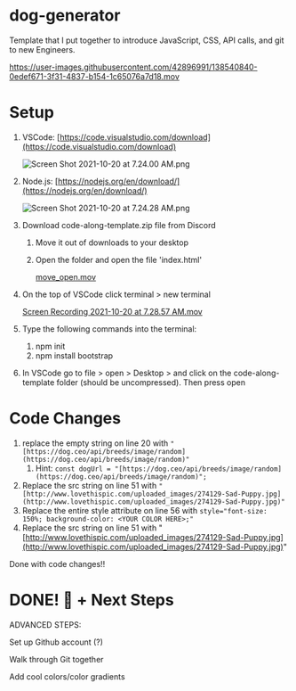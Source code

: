 # dog-generator

Template that I put together to introduce JavaScript, CSS, API calls, and git to new Engineers. 


https://user-images.githubusercontent.com/42896991/138540840-0edef671-3f31-4837-b154-1c65076a7d18.mov

# Setup

1. VSCode: [https://code.visualstudio.com/download](https://code.visualstudio.com/download)
    
    ![Screen Shot 2021-10-20 at 7.24.00 AM.png](https://s3-us-west-2.amazonaws.com/secure.notion-static.com/64b4fdfa-627b-482d-941e-3d1e104b2913/Screen_Shot_2021-10-20_at_7.24.00_AM.png)
    
2. Node.js: [https://nodejs.org/en/download/](https://nodejs.org/en/download/)
    
    ![Screen Shot 2021-10-20 at 7.24.28 AM.png](https://s3-us-west-2.amazonaws.com/secure.notion-static.com/902da07f-ded2-4c22-a494-9a5526006bf6/Screen_Shot_2021-10-20_at_7.24.28_AM.png)
    
3. Download code-along-template.zip file from Discord
    1. Move it out of downloads to your desktop
    2. Open the folder and open the file 'index.html'
        
        [move_open.mov](https://s3-us-west-2.amazonaws.com/secure.notion-static.com/b36938b9-7c36-4954-aebc-a92fd838cde7/move_open.mov)
        
4. On the top of VSCode click terminal > new terminal
    
    [Screen Recording 2021-10-20 at 7.28.57 AM.mov](https://s3-us-west-2.amazonaws.com/secure.notion-static.com/182d54e9-4d09-4368-984e-3f1be22528a1/Screen_Recording_2021-10-20_at_7.28.57_AM.mov)
    
5. Type the following commands into the terminal:
    1. npm init
    2. npm install bootstrap
6. In VSCode go to file > open > Desktop > and click on the code-along-template folder (should be uncompressed). Then press open


# Code Changes

1. replace the empty string on line 20 with `"[https://dog.ceo/api/breeds/image/random](https://dog.ceo/api/breeds/image/random)"`
    1. Hint: `const dogUrl = "[https://dog.ceo/api/breeds/image/random](https://dog.ceo/api/breeds/image/random)";`
2. Replace the src string on line 51 with `"[http://www.lovethispic.com/uploaded_images/274129-Sad-Puppy.jpg](http://www.lovethispic.com/uploaded_images/274129-Sad-Puppy.jpg)"`
3. Replace the entire style attribute on line 56 with `style="font-size: 150%; background-color: <YOUR COLOR HERE>;"`
4. Replace the src string on line 51 with "[http://www.lovethispic.com/uploaded_images/274129-Sad-Puppy.jpg](http://www.lovethispic.com/uploaded_images/274129-Sad-Puppy.jpg)"

Done with code changes!!

# DONE! 🥳  + Next Steps

ADVANCED STEPS:

Set up Github account (?)

Walk through Git together

Add cool colors/color gradients
